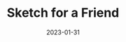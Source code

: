 ---
title: Sketch for a Friend
fulltitle: Sketch for a Friend

date: 2023-01-31

tags:
- 2023
- sketch
characters:
- tzipora
categories:
- sketch
keywords:
- 2023

url: /stories/neko/

toc: false

rgb: 177, 66, 99

image: /images/sketches/neko.jpg
reddit:
print:
video:
caption: A drawing for my friend Nubik, featuring his character, Neko.
---